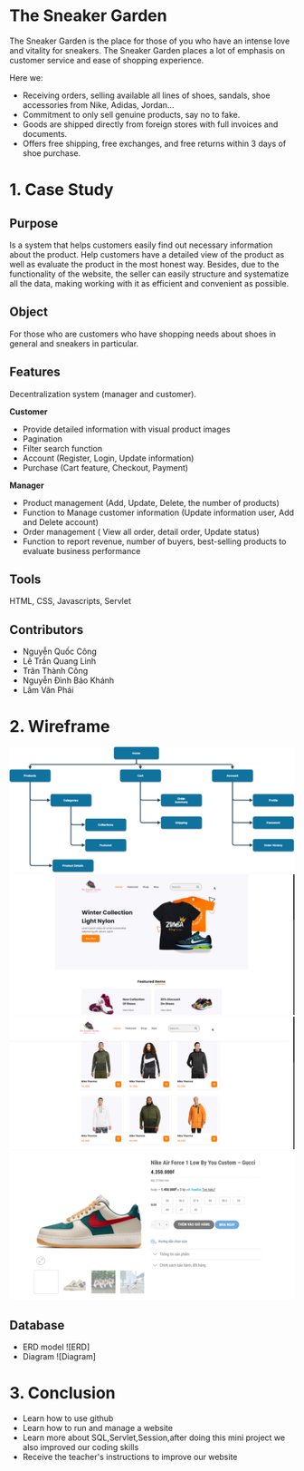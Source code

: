 # The Sneaker Garden
  The Sneaker Garden is the place for those of you who have an intense love and vitality for sneakers. The Sneaker Garden places a lot of emphasis on customer service and ease of shopping experience.
  
  Here we:
- Receiving orders, selling available all lines of shoes, sandals, shoe accessories from Nike, Adidas, Jordan...
- Commitment to only sell genuine products, say no to fake.
- Goods are shipped directly from foreign stores with full invoices and documents.
- Offers free shipping, free exchanges, and free returns within 3 days of shoe purchase.

# 1. Case Study
## Purpose
Is a system that helps customers easily find out necessary information about the product. Help customers have a detailed view of the product as well as evaluate the product in the most honest way. Besides, due to the functionality of the website, the seller can easily structure and systematize all the data, making working with it as efficient and convenient as possible.
## Object
For those who are customers who have shopping needs about shoes in general and sneakers in particular.
## Features
Decentralization system (manager and customer).

**Customer**
- Provide detailed information with visual product images
- Pagination
- Filter search function
- Account (Register, Login, Update information)
- Purchase (Cart feature, Checkout, Payment)

**Manager**
- Product management (Add, Update, Delete, the number of products)
- Function to Manage customer information (Update information user, Add and Delete account)
- Order management ( View all order, detail order, Update status)
- Function to report revenue, number of buyers, best-selling products to evaluate business performance

## Tools
HTML, CSS, Javascripts, Servlet

## Contributors
- Nguyễn Quốc Công
- Lê Trần Quang Linh
- Trân Thành Công
- Nguyễn Đình Bảo Khánh
- Lâm Văn Phái 
# 2. Wireframe
![Sitemap](sitemap.png)
![Home](gui01.png)
![Shop](gui02.png)
![Item](gui03.png)
## Database
- ERD model
![ERD]
- Diagram 
![Diagram]
# 3. Conclusion
- Learn how to use github
- Learn how to run and manage a website 
- Learn more about SQL,Servlet,Session,after doing this mini project  we also improved our coding skills 
- Receive the teacher's instructions to improve our website


















